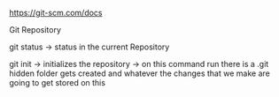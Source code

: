 https://git-scm.com/docs

Git Repository

git status
    -> status in the current Repository

git init
    -> initializes the repository
        -> on this command run there is a .git hidden folder gets created and whatever the changes that we make are going to get stored on this

